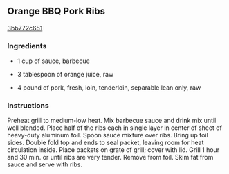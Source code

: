 ## Orange BBQ Pork Ribs

[3bb772c651](http://www.kraftrecipes.com/recipes/orange-bbq-pork-ribs-75166.aspx)

### Ingredients

 - 1 cup of sauce, barbecue

 - 3 tablespoon of orange juice, raw

 - 4 pound of pork, fresh, loin, tenderloin, separable lean only, raw

### Instructions

Preheat grill to medium-low heat. Mix barbecue sauce and drink mix until well blended. Place half of the ribs each in single layer in center of sheet of heavy-duty aluminum foil. Spoon sauce mixture over ribs. Bring up foil sides. Double fold top and ends to seal packet, leaving room for heat circulation inside. Place packets on grate of grill; cover with lid. Grill 1 hour and 30 min. or until ribs are very tender. Remove from foil. Skim fat from sauce and serve with ribs.